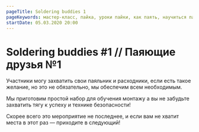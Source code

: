 ```yaml
---
pageTitle: Soldering buddies 1
pageKeywords: мастер-класс, пайка, уроки пайки, как паять, научиться паять
startDate: 05.03.2020 20:00
---
```


# Soldering buddies #1 // Паяющие друзья №1

Участники могу захватить свои паяльник и расходники, если есть такое желание, но это не обязательно, мы обеспечим всем необходимым.

Мы приготовим простой набор для обучения монтажу а вы не забудьте захватить тягу к успеху и технике безопасности!

Скорее всего это мероприятие не последнее, и если вам не хватит места в этот раз &mdash; приходите в следующий!
